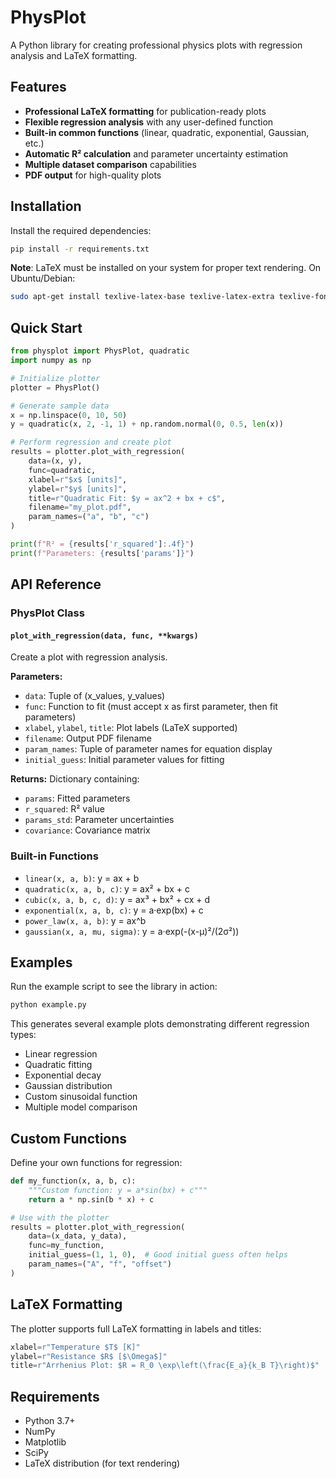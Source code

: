 # PhysPlot

A Python library for creating professional physics plots with regression analysis and LaTeX formatting.

## Features

- **Professional LaTeX formatting** for publication-ready plots
- **Flexible regression analysis** with any user-defined function
- **Built-in common functions** (linear, quadratic, exponential, Gaussian, etc.)
- **Automatic R² calculation** and parameter uncertainty estimation
- **Multiple dataset comparison** capabilities
- **PDF output** for high-quality plots

## Installation

Install the required dependencies:

```bash
pip install -r requirements.txt
```

**Note**: LaTeX must be installed on your system for proper text rendering. On Ubuntu/Debian:
```bash
sudo apt-get install texlive-latex-base texlive-latex-extra texlive-fonts-recommended
```

## Quick Start

```python
from physplot import PhysPlot, quadratic
import numpy as np

# Initialize plotter
plotter = PhysPlot()

# Generate sample data
x = np.linspace(0, 10, 50)
y = quadratic(x, 2, -1, 1) + np.random.normal(0, 0.5, len(x))

# Perform regression and create plot
results = plotter.plot_with_regression(
    data=(x, y),
    func=quadratic,
    xlabel=r"$x$ [units]",
    ylabel=r"$y$ [units]",
    title=r"Quadratic Fit: $y = ax^2 + bx + c$",
    filename="my_plot.pdf",
    param_names=("a", "b", "c")
)

print(f"R² = {results['r_squared']:.4f}")
print(f"Parameters: {results['params']}")
```

## API Reference

### PhysPlot Class

#### `plot_with_regression(data, func, **kwargs)`

Create a plot with regression analysis.

**Parameters:**
- `data`: Tuple of (x_values, y_values) 
- `func`: Function to fit (must accept x as first parameter, then fit parameters)
- `xlabel`, `ylabel`, `title`: Plot labels (LaTeX supported)
- `filename`: Output PDF filename
- `param_names`: Tuple of parameter names for equation display
- `initial_guess`: Initial parameter values for fitting

**Returns:**
Dictionary containing:
- `params`: Fitted parameters
- `r_squared`: R² value
- `params_std`: Parameter uncertainties  
- `covariance`: Covariance matrix

### Built-in Functions

- `linear(x, a, b)`: y = ax + b
- `quadratic(x, a, b, c)`: y = ax² + bx + c  
- `cubic(x, a, b, c, d)`: y = ax³ + bx² + cx + d
- `exponential(x, a, b, c)`: y = a·exp(bx) + c
- `power_law(x, a, b)`: y = ax^b
- `gaussian(x, a, mu, sigma)`: y = a·exp(-(x-μ)²/(2σ²))

## Examples

Run the example script to see the library in action:

```bash
python example.py
```

This generates several example plots demonstrating different regression types:
- Linear regression
- Quadratic fitting
- Exponential decay
- Gaussian distribution
- Custom sinusoidal function
- Multiple model comparison

## Custom Functions

Define your own functions for regression:

```python
def my_function(x, a, b, c):
    """Custom function: y = a*sin(bx) + c"""
    return a * np.sin(b * x) + c

# Use with the plotter
results = plotter.plot_with_regression(
    data=(x_data, y_data),
    func=my_function,
    initial_guess=(1, 1, 0),  # Good initial guess often helps
    param_names=("A", "f", "offset")
)
```

## LaTeX Formatting

The plotter supports full LaTeX formatting in labels and titles:

```python
xlabel=r"Temperature $T$ [K]"
ylabel=r"Resistance $R$ [$\Omega$]" 
title=r"Arrhenius Plot: $R = R_0 \exp\left(\frac{E_a}{k_B T}\right)$"
```

## Requirements

- Python 3.7+
- NumPy
- Matplotlib  
- SciPy
- LaTeX distribution (for text rendering)